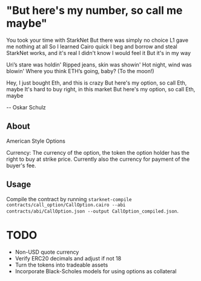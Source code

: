 # "But here's my number, so call me maybe"

You took your time with StarkNet
But there was simply no choice
L1 gave me nothing at all
So I learned Cairo quick
I beg and borrow and steal
StarkNet works, and it's real
I didn't know I would feel it
But it's in my way

Uri’s stare was holdin'
Ripped jeans, skin was showin'
Hot night, wind was blowin'
Where you think ETH’s going, baby? (To the moon!)

Hey, I just bought Eth, and this is crazy
But here's my option, so call Eth, maybe
It's hard to buy right, in this market
But here's my option, so call Eth, maybe

 -- Oskar Schulz

## About

American Style Options

Currency: The currency of the option, the token the option holder has the right to buy at strike price. Currently also the currency for payment of the buyer's fee.

## Usage

Compile the contract by running `starknet-compile contracts/call_option/CallOption.cairo --abi contracts/abi/CallOption.json --output CallOption_compiled.json`.

# TODO

- Non-USD quote currency
- Verify ERC20 decimals and adjust if not 18
- Turn the tokens into tradeable assets
- Incorporate Black-Scholes models for using options as collateral
